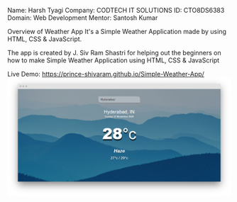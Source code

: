 Name: Harsh Tyagi
Company: CODTECH IT SOLUTIONS
ID: CTO8DS6383
Domain: Web Development
Mentor: Santosh Kumar

Overview of Weather App
It's a Simple Weather Application made by using HTML, CSS & JavaScript.

The app is created by J. Siv Ram Shastri for helping out the beginners on how to make Simple Weather Application using HTML, CSS & JavaScript

Live Demo: https://prince-shivaram.github.io/Simple-Weather-App/
![image alt](https://raw.githubusercontent.com/harshtyagii1/CODTECH-INTERNSHIP-TASK-1/9d6beddfc45fbd50b8ac55c990337ea4d8878887/weather%20app.png)
